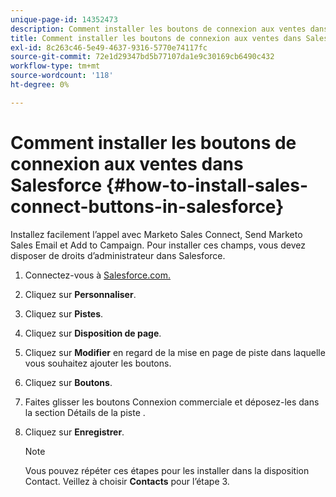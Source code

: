 ```yaml
---
unique-page-id: 14352473
description: Comment installer les boutons de connexion aux ventes dans Salesforce - Documents Marketo - Documentation du produit
title: Comment installer les boutons de connexion aux ventes dans Salesforce
exl-id: 8c263c46-5e49-4637-9316-5770e74117fc
source-git-commit: 72e1d29347bd5b77107da1e9c30169cb6490c432
workflow-type: tm+mt
source-wordcount: '118'
ht-degree: 0%

---
```


# Comment installer les boutons de connexion aux ventes dans Salesforce {#how-to-install-sales-connect-buttons-in-salesforce}

Installez facilement l’appel avec Marketo Sales Connect, Send Marketo Sales Email et Add to Campaign. Pour installer ces champs, vous devez disposer de droits d’administrateur dans Salesforce.

1. Connectez-vous à [Salesforce.com.](https://salesforce.com)
1. Cliquez sur **Personnaliser**.
1. Cliquez sur **Pistes**.
1. Cliquez sur **Disposition de page**.
1. Cliquez sur **Modifier** en regard de la mise en page de piste dans laquelle vous souhaitez ajouter les boutons.
1. Cliquez sur **Boutons**.
1. Faites glisser les boutons Connexion commerciale et déposez-les dans la section Détails de la piste .
1. Cliquez sur **Enregistrer**.

   >[!NOTE]
   >
   >Vous pouvez répéter ces étapes pour les installer dans la disposition Contact. Veillez à choisir **Contacts** pour l’étape 3.
